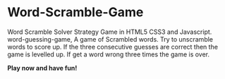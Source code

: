 # Word-Scramble-Game
Word Scramble Solver Strategy Game in HTML5 CSS3 and Javascript.<br>
word-guessing-game, A game of Scrambled words. Try to unscramble words to score up.
If the three consecutive guesses are correct then the game is levelled up.
If get a word wrong three times the game is over.
<div><b>Play now and have fun!</b></div>
